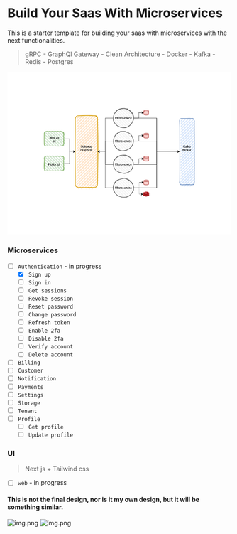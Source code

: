 # Build Your Saas With Microservices

This is a starter template for building your saas with microservices with the next functionalities.

> gRPC - GraphQl Gateway - Clean Architecture - Docker - Kafka - Redis - Postgres

![](Architecture.png)

### Microservices

- [ ] `Authentication` - in progress
    - [x] `Sign up`
    - [ ] `Sign in`
    - [ ] `Get sessions`
    - [ ] `Revoke session`
    - [ ] `Reset password`
    - [ ] `Change password`
    - [ ] `Refresh token`
    - [ ] `Enable 2fa`
    - [ ] `Disable 2fa`
    - [ ] `Verify account`
    - [ ] `Delete account`
- [ ] `Billing`
- [ ] `Customer`
- [ ] `Notification`
- [ ] `Payments`
- [ ] `Settings`
- [ ] `Storage`
- [ ] `Tenant`
- [ ] `Profile`
    - [ ] `Get profile`
    - [ ] `Update profile`

### UI

> Next js + Tailwind css

- [ ] `web` - in progress

#### This is not the final design, nor is it my own design, but it will be something similar.

![img.png](https://cdn.dribbble.com/users/1615584/screenshots/16007029/media/7f09e3adfac27a27718fa9bc5757b13a.jpg)
![img.png](https://cdn.dribbble.com/users/1615584/screenshots/16053492/media/c73c836a4dc0dc17d57cbdf0da8ab775.jpg)